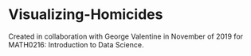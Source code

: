 # Visualizing-Homicides
Created in collaboration with George Valentine in November of 2019 for MATH0216: Introduction to Data Science.
